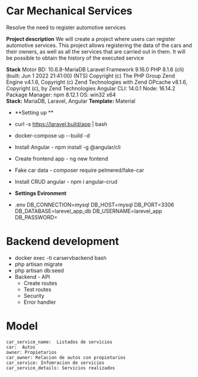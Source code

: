 # Car Mechanical Services
Resolve the need to register automotive services

**Project description**
We will create a project where users can register automotive services. This project allows registering the data of the cars and their owners, as well as all the services that are carried out in them. It will be possible to obtain the history of the executed service


**Stack** 
Motor BD: 10.6.8-MariaDB
Laravel Framework 9.16.0
PHP 8.1.6 (cli) (built: Jun  1 2022 21:41:00) (NTS)
Copyright (c) The PHP Group
Zend Engine v4.1.6, Copyright (c) Zend Technologies
    with Zend OPcache v8.1.6, Copyright (c), by Zend Technologies
Angular CLI: 14.0.1
Node: 16.14.2
Package Manager: npm 8.12.1 
OS: win32 x64	
**Stack:** MariaDB, Laravel, Angular
**Template:** Material

- **Setting up **
- curl -s https://laravel.build/app | bash
- docker-compose up --build -d 
- Install Angular  - npm install -g @angular/cli
- Create frontend app  - ng new fontend
- Fake car data  - composer require pelmered/fake-car
- Install CRUD angular  - npm i angular-crud

- **Settings Evironment**
- .env
	DB_CONNECTION=mysql
	DB_HOST=mysql
	DB_PORT=3306
	DB_DATABASE=larevel_app_db
	DB_USERNAME=larevel_app
	DB_PASSWORD=

# Backend development
- docker exec -ti carservbackend bash
- php artisan migrate 
- php artisan db:seed
- Backend - API 
	- Create routes 
	- Test routes  
	- Security  
	- Error handler
	
# Model
	car_service_name:  Listados de servicios 
	car:  Autos
	owner: Propietarios
	car_owner: Relacion de autos con propietarios
	car_service: Infomracion de servicios 
	car_service_details: Servicios realizados
